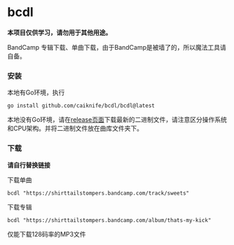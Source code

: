 # bcdl

**本项目仅供学习，请勿用于其他用途。**

BandCamp 专辑下载、单曲下载，由于BandCamp是被墙了的，所以魔法工具请自备。

### 安装

本地有Go环境，执行

```shell
go install github.com/caiknife/bcdl/bcdl@latest
```
本地没有Go环境，请在[release页面](https://github.com/caiknife/bcdl/releases)下载最新的二进制文件，请注意区分操作系统和CPU架构。并将二进制文件放在曲库文件夹下。

### 下载

**请自行替换链接**

下载单曲

```shell
bcdl "https://shirttailstompers.bandcamp.com/track/sweets"
```

下载专辑

```shell
bcdl "https://shirttailstompers.bandcamp.com/album/thats-my-kick"
```

仅能下载128码率的MP3文件
